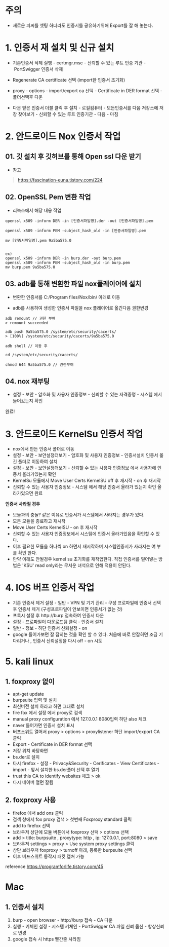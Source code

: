 
# 주의 

- 새로운 피씨를 셋팅 하더라도 인증서를 공유하기위해 Export를 잘 해 놓는다.

# 1. 인증서 재 설치 및 신규 설치 

- 기존인증서 삭제 
  실행 - certmgr.msc - 신뢰할 수 있는 루트 인증 기관 - PortSwigger 인증서 삭제
- Regenerate CA certificate 선택 (import한 인증서 초기화)

- proxy - options - import/export ca 선택 - Certificate in DER format 선택 - 
   폴더선택후 다운 
- 다운 받은 인증서 더블 클릭 후 설치 - 로컬컴퓨터 - 모든인증서를 다음 저장소에 저장 찾아보기 - 신뢰할 수 있는 루트 인증기관 - 다음 - 마침 

# 2. 안드로이드 Nox 인증서 작업 

## 01. 깃 설치 후 깃허브를 통해 Open ssl 다운 받기 

- 참고
> https://fascination-euna.tistory.com/224
## 02. OpenSSL Pem 변환 작업 

- 리눅스에서 해당 내용 작업 
```
openssl x509 -inform DER -in [인증서파일명].der -out [인증서파일명].pem

openssl x509 -inform PEM -subject_hash_old -in [인증서파일명].pem

mv [인증서파일명].pem 9a5ba575.0


ex)
openssl x509 -inform DER -in burp.der -out burp.pem  
openssl x509 -inform PEM -subject_hash_old -in burp.pem
mv burp.pem 9a5ba575.0

```

## 03. adb를 통해 변환한 파일 nox플레이어에 설치 

- 변환한 인증서를 C:/Program files/Nox/bin/ 아래로 이동 

- adb를 사용하여 생성한 인증서 파일을 nox 플레이어로 옮긴다음 권한변경

```
adb remount // 권한 부여 
> remount succeeded

adb push 9a5ba575.0 /system/etc/security/cacerts/
> [100%] /system/etc/security/cacerts/9a5ba575.0

adb shell // 이동 후 

cd /system/etc/security/cacerts/

chmod 644 9a5ba575.0 // 권한부여 
```


## 04. nox 재부팅 

- 설정 - 보안 - 암호화 및 사용자 인증정보 - 신뢰할 수 있는 자격증명 - 시스템 에서 들어갔는지 확인 

완료! 



# 3. 안드로이드 KernelSu 인증서 작업 

-  nox에서 만든 인증서 폴더로 이동 
-  설정 - 보안 - 보안설정더보기 - 암호화 및 사용자 인증정보 - 인증서설치 
    인증서 옮긴 폴더로 이동하여 설치 
-  설정 - 보안 - 보안설정더보기 - 신뢰할 수 있는 사용자 인증정보 에서 사용자에
    인증서 올라가있는지 확인 
-  KernelSu 모듈에서 Move User Certs KernelSU off 후 재시작 - on 후 재시작 
-  신뢰할 수 있는 사용자 인증정보 - 시스템 에서 해당 인증서 올라가 있는지 확인 
    올라가있으면 완료 

**인증서 사라질 경우**
-  모듈과의 충돌? 같은 이유로 인증서가 시스템에서 사라지는 경우가 있다. 
-  모든 모듈을 종료하고 재시작
-  Move User Certs KernelSU - on 후 재시작 
-  신뢰할 수 있는 사용자 인증정보에서 시스템에 인증서 올라가있음을 확인할 수 있다. 
-  이후 필요한 모듈을 하나씩 on 하면서 재시작하며 시스템인증서가 사라지는 여 부를 확인 한다. 
-  만약 이래도 안될경우 kernel su 초기화를 재작업한다.  직접 인증서를 밀어넣는 방법은 'KSU' read only라는 무서운 녀석으로 인해 적용이 안된다.

# 4. IOS 버프 인증서 작업

- 기존 인증서 제거  설정 - 일반 - VPN 및 기기 관리 - 구성 프로파일에 인증서 선택후  인증서 제거 (구성프로파일이 안보이면 인증서가 없는 것)
- 프록시 설정 후 http://burp 접속하여 인증서 다운 
- 설정 - 프로파일이 다운로드됨 클릭 - 인증서 설치 
- 일반 - 정보 - 하단 인증서 신뢰설정 - on 
- google 들어가보면 잘 잡히는 것을 확인 할 수 있다. 
   처음에 바로 안잡히면 조금 기다리거나 , 인증서 신뢰설정을 다시 off - on 시도 



# 5. kali linux 

## 1. foxproxy 없이

* apt-get update
* burpsuite 입력 및 설치 
* 최신버전 설치 하라고 하면 그대로 설치 
* fire fox  에서 설정 에서 proxy로 검색 
* manual proxy configuration  에서 127.0.0.1  8080입력 하단 also 체크 
* naver 들어가면 인증서 설치 표시 
* 버프스위트 열어서 proxy > options > proxylistener 하단 import/export CA 클릭
* Export - Certificate in DER format 선택  
* 저장 위치 바탕화면
* bs.der로 설치 
* 다시 firefox - 설정 - Privacy&Security - Cerificates - View Certificates - import - 앞서 설치한 bs.der폴더 선택 후 열기 
* trust this CA to identify websites 체크 > ok
* 다시 네이버 열면 잘됨 

## 2. foxproxy 사용
* firefox 에서 add ons 클릭 
* 검색 창에서 fox proxy 검색 > 첫번째 Foxproxy standard 클릭
* add to firefox 선택
* 브라우저 상단에 모듈 버튼에서 foxproxy 선택 > options 선택
* add  > title: burpsuite , proxytype: http , ip: 127.0.0.1, port:8080  > save
* 브라우저 settings > proxy > Use system proxy settings 클릭 
* 상단 브라우저 foxproxy >  turnoff 아래, 등록한 burpsuite 선택 
* 이후 버프스위트 동작시 패킷 캡쳐 가능 



reference 
https://programforlife.tistory.com/45


# Mac

## 1. 인증서 설치 

1. burp - open browser - http://burp 접속 - CA 다운 
2. 실행 - 키체인 설정 - 시스템 키체인 - PortSwigger CA 파일 신뢰 옵션 - 항상신뢰로 변경 
3. google 접속 시 https 빨간줄 사라짐 

